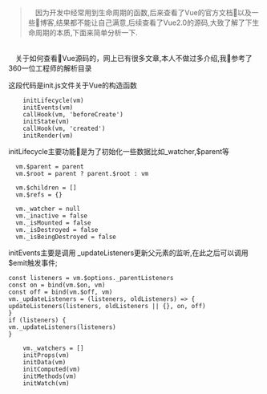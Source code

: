 > &emsp;因为开发中经常用到生命周期的函数,后来查看了Vue的官方文档以及一些博客,结果都不能让自己满意,后续查看了Vue2.0的源码,大致了解了下生命周期的本质,下面来简单分析一下.
<br>
&emsp;关于如何查看Vue源码的，网上已有很多文章,本人不做过多介绍,我参考了360一位工程师的解析目录



<p>这段代码是init.js文件关于Vue的构造函数</p>

```
    initLifecycle(vm)
    initEvents(vm)
    callHook(vm, 'beforeCreate')
    initState(vm)
    callHook(vm, 'created')
    initRender(vm)
```
initLifecycle主要功能是为了初始化一些数据比如_watcher,$parent等

```
  vm.$parent = parent
  vm.$root = parent ? parent.$root : vm

  vm.$children = []
  vm.$refs = {}

  vm._watcher = null
  vm._inactive = false
  vm._isMounted = false
  vm._isDestroyed = false
  vm._isBeingDestroyed = false
```
initEvents主要是调用 _updateListeners更新父元素的监听,在此之后可以调用
$emit触发事件;
```
const listeners = vm.$options._parentListeners
const on = bind(vm.$on, vm)
const off = bind(vm.$off, vm)
vm._updateListeners = (listeners, oldListeners) => {
updateListeners(listeners, oldListeners || {}, on, off)
}
if (listeners) {
vm._updateListeners(listeners)
}
```

```
    vm._watchers = []
    initProps(vm)
    initData(vm)
    initComputed(vm)
    initMethods(vm)
    initWatch(vm)

```


